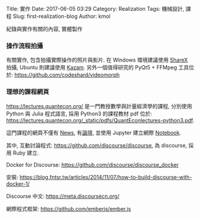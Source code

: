 Title: 實作
Date: 2017-06-05 03:29
Category: Realization
Tags: 機械設計, 課程
Slug: first-realization-blog
Author: kmol

紀錄與實作有關的內容, 實體製作

<!-- PELICAN_END_SUMMARY -->

### 操作流程拍攝

有關實作, 包含拍攝實際操作的照片與影片. 在 Windows 環境建議使用 <a href="https://getsharex.com/">ShareX</a> 拍攝, Ubuntu 則建議使用 <a href="https:// .net/kazam">Kazam</a>. 另外一個值得研究的 PyQt5 + FFMpeg 工具位於: <a href="https://github.com/codeshard/videomorph">https://github.com/codeshard/videomorph</a>

### 理想的課程網頁

<a href="https://lectures.quantecon.org/">https://lectures.quantecon.org/</a> 是一門教授數學與計量經濟學的課程, 分別使用 Python 與 Julia 程式語言, 採用 Python3 的課程教材 pdf 位於: <a href="https://lectures.quantecon.org/_static/pdfs/QuantEconlectures-python3.pdf">https://lectures.quantecon.org/_static/pdfs/QuantEconlectures-python3.pdf</a>.

這門課程的網頁不僅有 <a href="https://quantecon.org/news">News</a>, 有<a href="http://discourse.quantecon.org/">論壇</a>, 並使用 Jupyter 建立網際 <a href="https://quantecon.org/notebooks.html">Notebook</a>.

其中, 互動討論程式: <a href="https://github.com/discourse/discourse">https://github.com/discourse/discourse</a>, 為 discourse, 採用 Ruby 建立.

Docker for Discourse: <a href="https://github.com/discourse/discourse_docker">https://github.com/discourse/discourse_docker</a>

安裝: <a href="https://blog.fntsr.tw/articles/2014/11/07/how-to-build-discourse-with-docker-1/">https://blog.fntsr.tw/articles/2014/11/07/how-to-build-discourse-with-docker-1/</a>

Discourse 中文: <a href="https://meta.discoursecn.org/">https://meta.discoursecn.org/</a>

網際程式框架: <a href="https://github.com/emberjs/ember.js">https://github.com/emberjs/ember.js</a>

